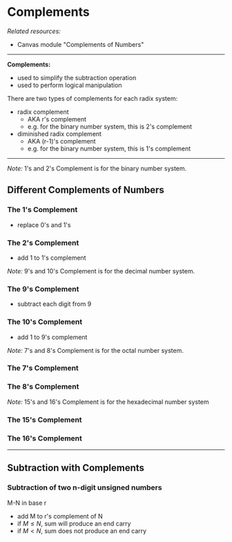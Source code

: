# Complements
*Related resources:*
- Canvas module "Complements of Numbers"

---

**Complements:**
- used to simplify the subtraction operation
- used to perform logical manipulation

There are two types of complements for each radix system:
- radix complement
	- AKA r's complement
	- e.g. for the binary number system, this is 2's complement
- diminished radix complement
	- AKA (r-1)'s complement
	- e.g. for the binary number system, this is 1's complement

---

*Note:* 1's and 2's Complement is for the binary number system.

## Different Complements of Numbers
### The 1's Complement
- replace 0's and 1's

### The 2's Complement
- add 1 to 1's complement

*Note:* 9's and 10's Complement is for the decimal number system.

### The 9's Complement
- subtract each digit from 9

### The 10's Complement
- add 1 to 9's complement

*Note:* 7's and 8's Complement is for the octal number system.

### The 7's Complement

### The 8's Complement

*Note:* 15's and 16's Complement is for the hexadecimal number system

### The 15's Complement

### The 16's Complement

---

## Subtraction with Complements
### Subtraction of two n-digit unsigned numbers
M-N in base r
- add M to r's complement of N
- if $M \leq N$, sum will produce an end carry
- if $M \lt N$, sum does not produce an end carry